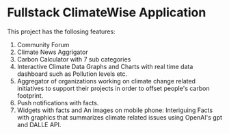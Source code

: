 # Fullstack ClimateWise Application

This project has the follosing features:
1. Community Forum
2. Climate News Aggrigator
3. Carbon Calculator with 7 sub categories
4. Interactive Climate Data Graphs and Charts with real time data dashboard such as Pollution levels etc.
6. Aggregator of organizations working on climate change related initiatives to support their projects in order to offset people's carbon footprint.
7. Push notifications with facts.
8. Widgets with facts and An images on mobile phone: Interiguing Facts with graphics that summarizes climate related issues using OpenAI's gpt and DALLE API.


